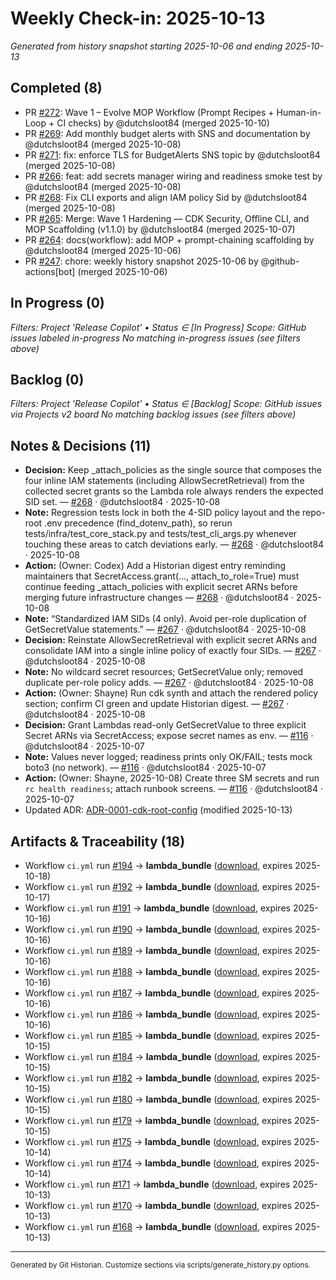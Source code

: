 # Weekly Check-in: 2025-10-13

_Generated from history snapshot starting 2025-10-06 and ending 2025-10-13_

## Completed (8)
- PR [#272](https://github.com/dutchsloot84/ReleaseCopilot-AI/pull/272): Wave 1 – Evolve MOP Workflow (Prompt Recipes + Human-in-Loop + CI checks) by @dutchsloot84 (merged 2025-10-10)
- PR [#269](https://github.com/dutchsloot84/ReleaseCopilot-AI/pull/269): Add monthly budget alerts with SNS and documentation by @dutchsloot84 (merged 2025-10-08)
- PR [#271](https://github.com/dutchsloot84/ReleaseCopilot-AI/pull/271): fix: enforce TLS for BudgetAlerts SNS topic by @dutchsloot84 (merged 2025-10-08)
- PR [#266](https://github.com/dutchsloot84/ReleaseCopilot-AI/pull/266): feat: add secrets manager wiring and readiness smoke test by @dutchsloot84 (merged 2025-10-08)
- PR [#268](https://github.com/dutchsloot84/ReleaseCopilot-AI/pull/268): Fix CLI exports and align IAM policy Sid by @dutchsloot84 (merged 2025-10-08)
- PR [#265](https://github.com/dutchsloot84/ReleaseCopilot-AI/pull/265): Merge: Wave 1 Hardening — CDK Security, Offline CLI, and MOP Scaffolding (v1.1.0) by @dutchsloot84 (merged 2025-10-07)
- PR [#264](https://github.com/dutchsloot84/ReleaseCopilot-AI/pull/264): docs(workflow): add MOP + prompt-chaining scaffolding by @dutchsloot84 (merged 2025-10-06)
- PR [#247](https://github.com/dutchsloot84/ReleaseCopilot-AI/pull/247): chore: weekly history snapshot 2025-10-06 by @github-actions[bot] (merged 2025-10-06)

## In Progress (0)
_Filters: Project 'Release Copilot' • Status ∈ [In Progress]_
_Scope: GitHub issues labeled in-progress_
_No matching in-progress issues (see filters above)_

## Backlog (0)
_Filters: Project 'Release Copilot' • Status ∈ [Backlog]_
_Scope: GitHub issues via Projects v2 board_
_No matching backlog issues (see filters above)_

## Notes & Decisions (11)
- **Decision:** Keep _attach_policies as the single source that composes the four inline IAM statements (including AllowSecretRetrieval) from the collected secret grants so the Lambda role always renders the expected SID set. — [#268](https://github.com/dutchsloot84/ReleaseCopilot-AI/pull/268#issuecomment-3379159307) · @dutchsloot84 · 2025-10-08
- **Note:** Regression tests lock in both the 4-SID policy layout and the repo-root .env precedence (find_dotenv_path), so rerun tests/infra/test_core_stack.py and tests/test_cli_args.py whenever touching these areas to catch deviations early. — [#268](https://github.com/dutchsloot84/ReleaseCopilot-AI/pull/268#issuecomment-3379159307) · @dutchsloot84 · 2025-10-08
- **Action:** (Owner: Codex) Add a Historian digest entry reminding maintainers that SecretAccess.grant(..., attach_to_role=True) must continue feeding _attach_policies with explicit secret ARNs before merging future infrastructure changes — [#268](https://github.com/dutchsloot84/ReleaseCopilot-AI/pull/268#issuecomment-3379159307) · @dutchsloot84 · 2025-10-08
- **Note:** “Standardized IAM SIDs (4 only). Avoid per-role duplication of GetSecretValue statements.” — [#267](https://github.com/dutchsloot84/ReleaseCopilot-AI/issues/267#issuecomment-3379112353) · @dutchsloot84 · 2025-10-08
- **Decision:** Reinstate AllowSecretRetrieval with explicit secret ARNs and consolidate IAM into a single inline policy of exactly four SIDs. — [#267](https://github.com/dutchsloot84/ReleaseCopilot-AI/issues/267#issuecomment-3379112353) · @dutchsloot84 · 2025-10-08
- **Note:** No wildcard secret resources; GetSecretValue only; removed duplicate per-role policy adds. — [#267](https://github.com/dutchsloot84/ReleaseCopilot-AI/issues/267#issuecomment-3379112353) · @dutchsloot84 · 2025-10-08
- **Action:** (Owner: Shayne) Run cdk synth and attach the rendered policy section; confirm CI green and update Historian digest. — [#267](https://github.com/dutchsloot84/ReleaseCopilot-AI/issues/267#issuecomment-3379112353) · @dutchsloot84 · 2025-10-08
- **Decision:** Grant Lambdas read-only GetSecretValue to three explicit Secret ARNs via SecretAccess; expose secret names as env. — [#116](https://github.com/dutchsloot84/ReleaseCopilot-AI/issues/116#issuecomment-3378830511) · @dutchsloot84 · 2025-10-07
- **Note:** Values never logged; readiness prints only OK/FAIL; tests mock boto3 (no network). — [#116](https://github.com/dutchsloot84/ReleaseCopilot-AI/issues/116#issuecomment-3378830511) · @dutchsloot84 · 2025-10-07
- **Action:** (Owner: Shayne, 2025-10-08) Create three SM secrets and run `rc health readiness`; attach runbook screens. — [#116](https://github.com/dutchsloot84/ReleaseCopilot-AI/issues/116#issuecomment-3378830511) · @dutchsloot84 · 2025-10-07
- Updated ADR: [ADR-0001-cdk-root-config](docs/adr/ADR-0001-cdk-root-config.md) (modified 2025-10-13)

## Artifacts & Traceability (18)
- Workflow `ci.yml` run [#194](https://github.com/dutchsloot84/ReleaseCopilot-AI/actions/runs/18422065225) → **lambda_bundle** ([download](https://api.github.com/repos/dutchsloot84/ReleaseCopilot-AI/actions/artifacts/4242666203/zip), expires 2025-10-18)
- Workflow `ci.yml` run [#192](https://github.com/dutchsloot84/ReleaseCopilot-AI/actions/runs/18396584886) → **lambda_bundle** ([download](https://api.github.com/repos/dutchsloot84/ReleaseCopilot-AI/actions/artifacts/4233646186/zip), expires 2025-10-17)
- Workflow `ci.yml` run [#191](https://github.com/dutchsloot84/ReleaseCopilot-AI/actions/runs/18388778028) → **lambda_bundle** ([download](https://api.github.com/repos/dutchsloot84/ReleaseCopilot-AI/actions/artifacts/4231022018/zip), expires 2025-10-16)
- Workflow `ci.yml` run [#190](https://github.com/dutchsloot84/ReleaseCopilot-AI/actions/runs/18387208402) → **lambda_bundle** ([download](https://api.github.com/repos/dutchsloot84/ReleaseCopilot-AI/actions/artifacts/4230421008/zip), expires 2025-10-16)
- Workflow `ci.yml` run [#189](https://github.com/dutchsloot84/ReleaseCopilot-AI/actions/runs/18386936697) → **lambda_bundle** ([download](https://api.github.com/repos/dutchsloot84/ReleaseCopilot-AI/actions/artifacts/4230323138/zip), expires 2025-10-16)
- Workflow `ci.yml` run [#188](https://github.com/dutchsloot84/ReleaseCopilot-AI/actions/runs/18381862885) → **lambda_bundle** ([download](https://api.github.com/repos/dutchsloot84/ReleaseCopilot-AI/actions/artifacts/4228225731/zip), expires 2025-10-16)
- Workflow `ci.yml` run [#187](https://github.com/dutchsloot84/ReleaseCopilot-AI/actions/runs/18380918766) → **lambda_bundle** ([download](https://api.github.com/repos/dutchsloot84/ReleaseCopilot-AI/actions/artifacts/4227826742/zip), expires 2025-10-16)
- Workflow `ci.yml` run [#186](https://github.com/dutchsloot84/ReleaseCopilot-AI/actions/runs/18380651100) → **lambda_bundle** ([download](https://api.github.com/repos/dutchsloot84/ReleaseCopilot-AI/actions/artifacts/4227741503/zip), expires 2025-10-16)
- Workflow `ci.yml` run [#185](https://github.com/dutchsloot84/ReleaseCopilot-AI/actions/runs/18360556600) → **lambda_bundle** ([download](https://api.github.com/repos/dutchsloot84/ReleaseCopilot-AI/actions/artifacts/4220906363/zip), expires 2025-10-15)
- Workflow `ci.yml` run [#184](https://github.com/dutchsloot84/ReleaseCopilot-AI/actions/runs/18360449421) → **lambda_bundle** ([download](https://api.github.com/repos/dutchsloot84/ReleaseCopilot-AI/actions/artifacts/4220871323/zip), expires 2025-10-15)
- Workflow `ci.yml` run [#182](https://github.com/dutchsloot84/ReleaseCopilot-AI/actions/runs/18350248138) → **lambda_bundle** ([download](https://api.github.com/repos/dutchsloot84/ReleaseCopilot-AI/actions/artifacts/4216875174/zip), expires 2025-10-15)
- Workflow `ci.yml` run [#180](https://github.com/dutchsloot84/ReleaseCopilot-AI/actions/runs/18330054477) → **lambda_bundle** ([download](https://api.github.com/repos/dutchsloot84/ReleaseCopilot-AI/actions/artifacts/4209892932/zip), expires 2025-10-15)
- Workflow `ci.yml` run [#179](https://github.com/dutchsloot84/ReleaseCopilot-AI/actions/runs/18330014743) → **lambda_bundle** ([download](https://api.github.com/repos/dutchsloot84/ReleaseCopilot-AI/actions/artifacts/4209877384/zip), expires 2025-10-15)
- Workflow `ci.yml` run [#175](https://github.com/dutchsloot84/ReleaseCopilot-AI/actions/runs/18328812755) → **lambda_bundle** ([download](https://api.github.com/repos/dutchsloot84/ReleaseCopilot-AI/actions/artifacts/4209481314/zip), expires 2025-10-14)
- Workflow `ci.yml` run [#174](https://github.com/dutchsloot84/ReleaseCopilot-AI/actions/runs/18328764441) → **lambda_bundle** ([download](https://api.github.com/repos/dutchsloot84/ReleaseCopilot-AI/actions/artifacts/4209465416/zip), expires 2025-10-14)
- Workflow `ci.yml` run [#171](https://github.com/dutchsloot84/ReleaseCopilot-AI/actions/runs/18296177303) → **lambda_bundle** ([download](https://api.github.com/repos/dutchsloot84/ReleaseCopilot-AI/actions/artifacts/4197819225/zip), expires 2025-10-13)
- Workflow `ci.yml` run [#170](https://github.com/dutchsloot84/ReleaseCopilot-AI/actions/runs/18295930586) → **lambda_bundle** ([download](https://api.github.com/repos/dutchsloot84/ReleaseCopilot-AI/actions/artifacts/4197742799/zip), expires 2025-10-13)
- Workflow `ci.yml` run [#168](https://github.com/dutchsloot84/ReleaseCopilot-AI/actions/runs/18285328614) → **lambda_bundle** ([download](https://api.github.com/repos/dutchsloot84/ReleaseCopilot-AI/actions/artifacts/4193739728/zip), expires 2025-10-13)

---

<sub>Generated by Git Historian. Customize sections via scripts/generate_history.py options.</sub>
